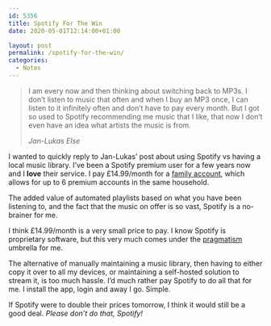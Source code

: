 ```yaml
---
id: 5356
title: Spotify For The Win
date: 2020-05-01T12:14:00+01:00

layout: post
permalink: /spotify-for-the-win/
categories:
  - Notes
---
```

<blockquote class="wp-block-quote">
  <p>
    I am every now and then thinking about switching back to MP3s. I don’t listen to music that often and when I buy an MP3 once, I can listen to it infinitely often and don’t have to pay every month. But I got so used to Spotify recommending me music that I like, that now I don’t even have an idea what artists the music is from.
  </p>

  <cite>Jan-Lukas Else</cite>
</blockquote>

I wanted to quickly reply to Jan-Lukas&#8217; post about using Spotify vs having a local music library. I&#8217;ve been a Spotify premium user for a few years now and I **love** their service. I pay £14.99/month for a [family account](https://www.spotify.com/uk/family/), which allows for up to 6 premium accounts in the same household.

The added value of automated playlists based on what you have been listening to, and the fact that the music on offer is so vast, Spotify is a no-brainer for me.

I think £14.99/month is a very small price to pay. I know Spotify is proprietary software, but this very much comes under the [pragmatism](https://kevq.uk/why-i-use-linux/) umbrella for me.

The alternative of manually maintaining a music library, then having to either copy it over to all my devices, or maintaining a self-hosted solution to stream it, is too much hassle. I&#8217;d much rather pay Spotify to do all that for me. I install the app, login and away I go. Simple.

If Spotify were to double their prices tomorrow, I think it would still be a good deal. _Please don&#8217;t do that, Spotify!_
